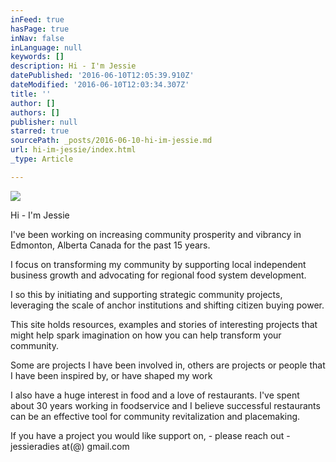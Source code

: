 ```yaml
---
inFeed: true
hasPage: true
inNav: false
inLanguage: null
keywords: []
description: Hi - I'm Jessie
datePublished: '2016-06-10T12:05:39.910Z'
dateModified: '2016-06-10T12:03:34.307Z'
title: ''
author: []
authors: []
publisher: null
starred: true
sourcePath: _posts/2016-06-10-hi-im-jessie.md
url: hi-im-jessie/index.html
_type: Article

---
```

![](https://the-grid-user-content.s3-us-west-2.amazonaws.com/11f5729e-6396-4214-9ec4-9ec14d591a58.jpg)

Hi - I'm Jessie

I've been working on increasing community prosperity and vibrancy in Edmonton, Alberta Canada for the past 15 years. 

I focus on transforming my community by supporting local independent business growth and advocating for regional food system development. 

I so this by initiating and supporting strategic community projects, leveraging the scale of anchor institutions and shifting citizen buying power. 

This site holds resources, examples and stories of interesting projects that might help spark imagination on how you can help transform your community. 

Some are projects I have been involved in, others are projects or people that I have been inspired by, or have shaped my work

I also have a huge interest in food and a love of restaurants. I've spent about 30 years working in foodservice and I believe successful restaurants can be an effective tool for community revitalization and placemaking. 

If you have a project you would like support on, - please reach out - jessieradies at(@) gmail.com